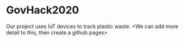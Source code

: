 # GovHack2020

Our project uses IoT devices to track plastic waste. <We can add more detail to this, then create a github pages>
